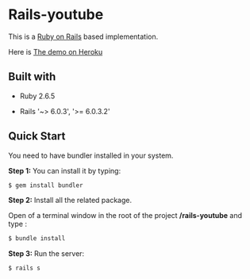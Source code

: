 # Rails-youtube

This is a [Ruby on Rails](https://rubyonrails.org/) based implementation.

Here is [The demo on Heroku](https://rails-youtube.herokuapp.com/)


## Built with

- Ruby 2.6.5

- Rails '~> 6.0.3', '>= 6.0.3.2'

  

## Quick Start

You need to have bundler installed in your system.

**Step 1:** You can install it by typing:

```bash
$ gem install bundler
```



**Step 2:** Install all the related package.

Open of a terminal window in the root of the project **/rails-youtube** and type :

```bash
$ bundle install
```


**Step 3:** Run the server:

```bash
$ rails s
```
